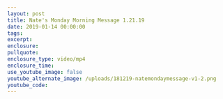 ```yaml
---
layout: post
title: Nate's Monday Morning Message 1.21.19
date: 2019-01-14 00:00:00
tags:
excerpt:
enclosure:
pullquote:
enclosure_type: video/mp4
enclosure_time:
use_youtube_image: false
youtube_alternate_image: /uploads/181219-natemondaymessage-v1-2.png
youtube_code:
---
```

